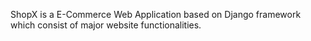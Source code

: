 ShopX is a E-Commerce Web Application based on Django framework which consist of major website functionalities.
